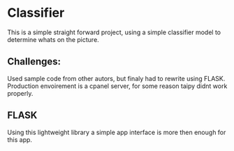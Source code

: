 # Classifier
This is a simple straight forward project, using a simple classifier model to determine whats on the picture.

## Challenges:
Used sample code from other autors, but finaly had to rewrite using FLASK.
Production envoirement is a cpanel server, for some reason taipy didnt work properly.

## FLASK
Using this lightweight library a simple app interface is more then enough for this app.
